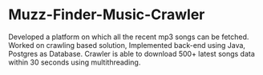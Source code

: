 # Muzz-Finder-Music-Crawler
Developed a platform on which all the recent mp3 songs can be fetched. Worked on crawling based solution, Implemented back-end using Java, Postgres as Database. Crawler is able to download 500+ latest songs data within 30 seconds using multithreading.
